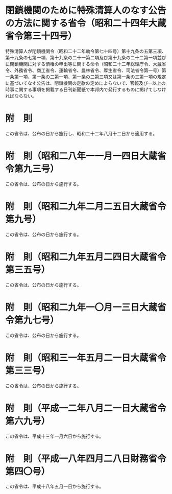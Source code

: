 # 閉鎖機関のために特殊清算人のなす公告の方法に関する省令（昭和二十四年大蔵省令第三十四号）
特殊清算人が閉鎖機関令（昭和二十二年勅令第七十四号）第十九条の五第三項、第十九条の七第一項、第十九条の二十一第二項及び第十九条の二十二第一項並びに閉鎖機関に対する債権の申出等に関する命令（昭和二十二年総理庁令、大蔵省令、外務省令、商工省令、運輸省令、農林省令、厚生省令、司法省令第一号）第一条第一項、第一条の二第一項、第一条の二第三項又は第一条の三第一項の規定に基づいてなす公告は、閉鎖機関の定款の定めによらないで、官報及び一以上の時事に関する事項を掲載する日刊新聞紙で本邦内で発行するものに掲げてしなければならない。
# 附　則
この省令は、公布の日から施行し、昭和二十二年八月十二日から適用する。
# 附　則（昭和二八年一一月一四日大蔵省令第九三号）
この省令は、公布の日から施行する。
# 附　則（昭和二九年二月二五日大蔵省令第九号）
この省令は、公布の日から施行する。
# 附　則（昭和二九年五月二四日大蔵省令第三五号）
この省令は、公布の日から施行する。
# 附　則（昭和二九年一〇月一三日大蔵省令第九七号）
この省令は、公布の日から施行する。
# 附　則（昭和三一年五月二一日大蔵省令第三三号）
この省令は、公布の日から施行する。
# 附　則（平成一二年八月二一日大蔵省令第六九号）
この省令は、平成十三年一月六日から施行する。
# 附　則（平成一八年四月二八日財務省令第四〇号）
この省令は、平成十八年五月一日から施行する。

